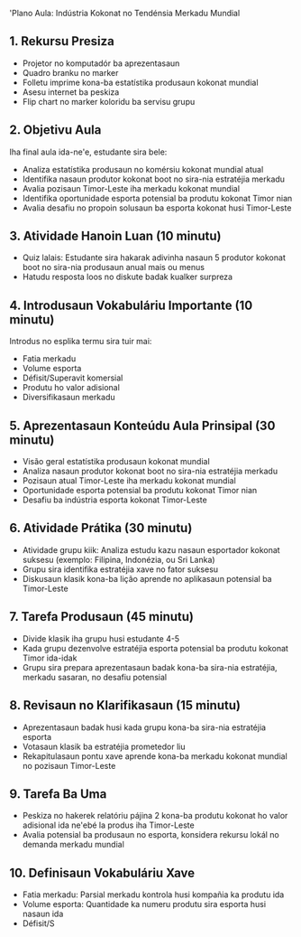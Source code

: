 'Plano Aula: Indústria Kokonat no Tendénsia Merkadu Mundial

## 1. Rekursu Presiza

- Projetor no komputadór ba aprezentasaun
- Quadro branku no marker
- Folletu imprime kona-ba estatístika produsaun kokonat mundial
- Asesu internet ba peskiza
- Flip chart no marker koloridu ba servisu grupu

## 2. Objetivu Aula

Iha final aula ida-ne'e, estudante sira bele:
- Analiza estatístika produsaun no komérsiu kokonat mundial atual
- Identifika nasaun produtor kokonat boot no sira-nia estratéjia merkadu
- Avalia pozisaun Timor-Leste iha merkadu kokonat mundial
- Identifika oportunidade esporta potensial ba produtu kokonat Timor nian
- Avalia desafiu no propoin solusaun ba esporta kokonat husi Timor-Leste

## 3. Atividade Hanoin Luan (10 minutu)

- Quiz lalais: Estudante sira hakarak adivinha nasaun 5 produtor kokonat boot no sira-nia produsaun anual mais ou menus
- Hatudu resposta loos no diskute badak kualker surpreza

## 4. Introdusaun Vokabuláriu Importante (10 minutu)

Introdus no esplika termu sira tuir mai:
- Fatia merkadu
- Volume esporta
- Défisit/Superavit komersial
- Produtu ho valor adisional
- Diversifikasaun merkadu

## 5. Aprezentasaun Konteúdu Aula Prinsipal (30 minutu)

- Visão geral estatístika produsaun kokonat mundial
- Analiza nasaun produtor kokonat boot no sira-nia estratéjia merkadu
- Pozisaun atual Timor-Leste iha merkadu kokonat mundial
- Oportunidade esporta potensial ba produtu kokonat Timor nian
- Desafiu ba indústria esporta kokonat Timor-Leste

## 6. Atividade Prátika (30 minutu)

- Atividade grupu kiik: Analiza estudu kazu nasaun esportador kokonat suksesu (exemplo: Filipina, Indonézia, ou Sri Lanka)
- Grupu sira identifika estratéjia xave no fator suksesu
- Diskusaun klasik kona-ba lição aprende no aplikasaun potensial ba Timor-Leste

## 7. Tarefa Produsaun (45 minutu)

- Divide klasik iha grupu husi estudante 4-5
- Kada grupu dezenvolve estratéjia esporta potensial ba produtu kokonat Timor ida-idak
- Grupu sira prepara aprezentasaun badak kona-ba sira-nia estratéjia, merkadu sasaran, no desafiu potensial

## 8. Revisaun no Klarifikasaun (15 minutu)

- Aprezentasaun badak husi kada grupu kona-ba sira-nia estratéjia esporta
- Votasaun klasik ba estratéjia prometedor liu
- Rekapitulasaun pontu xave aprende kona-ba merkadu kokonat mundial no pozisaun Timor-Leste

## 9. Tarefa Ba Uma

- Peskiza no hakerek relatóriu pájina 2 kona-ba produtu kokonat ho valor adisional ida ne'ebé la produs iha Timor-Leste
- Avalia potensial ba produsaun no esporta, konsidera rekursu lokál no demanda merkadu mundial

## 10. Definisaun Vokabuláriu Xave

- Fatia merkadu: Parsial merkadu kontrola husi kompañia ka produtu ida
- Volume esporta: Quantidade ka numeru produtu sira esporta husi nasaun ida
- Défisit/S